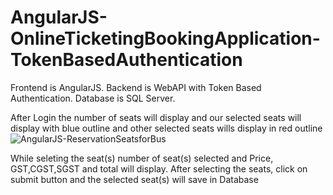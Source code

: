 # AngularJS-OnlineTicketingBookingApplication-TokenBasedAuthentication
Frontend is AngularJS.
Backend is WebAPI with Token Based Authentication.
Database is SQL Server.

After Login the number of seats will display and our selected seats will display with blue outline and other selected seats wills display in red outline![AngularJS-ReservationSeatsforBus](https://user-images.githubusercontent.com/39531910/114267732-fbd80e80-9a1a-11eb-9e01-e7268b1f727a.PNG)

While seleting the seat(s) number of seat(s) selected and Price, GST,CGST,SGST and total will display.
After selecting the seats, click on submit button and the selected seat(s) will save in Database
